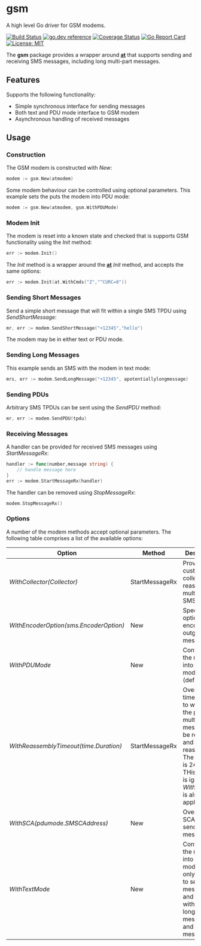 # gsm

A high level Go driver for GSM modems.

[![Build Status](https://travis-ci.org/warthog618/modem.svg)](https://travis-ci.org/warthog618/modem)
[![go.dev reference](https://img.shields.io/badge/go.dev-reference-007d9c?logo=go&logoColor=white&style=flat-square)](https://pkg.go.dev/github.com/warthog618/modem/gsm)
[![Coverage Status](https://coveralls.io/repos/github/warthog618/modem/badge.svg?branch=master)](https://coveralls.io/github/warthog618/modem?branch=master)
[![Go Report Card](https://goreportcard.com/badge/github.com/warthog618/modem)](https://goreportcard.com/report/github.com/warthog618/modem)
[![License: MIT](https://img.shields.io/badge/License-MIT-yellow.svg)](https://github.com/warthog618/modem/blob/master/LICENSE)

The **gsm** package provides a wrapper around [**at**](../at) that supports sending and receiving SMS messages, including long multi-part messages.

## Features

Supports the following functionality:

- Simple synchronous interface for sending messages
- Both text and PDU mode interface to GSM modem
- Asynchronous handling of received messages

## Usage

### Construction

The GSM modem is constructed with *New*:

```go
modem := gsm.New(atmodem)
```

Some modem behaviour can be controlled using optional parameters. This example
sets the puts the modem into PDU mode:

```go
modem := gsm.New(atmodem, gsm.WithPDUMode)
```

### Modem Init

The modem is reset into a known state and checked that is supports GSM functionality using the *Init* method:

```go
err := modem.Init()
```

The *Init* method is a wrapper around the [**at**](../at) *Init* method, and accepts the same options:

```go
err := modem.Init(at.WithCmds("Z","^CURC=0"))
```

### Sending Short Messages

Send a simple short message that will fit within a single SMS TPDU using
*SendShortMessage*:

```go
mr, err := modem.SendShortMessage("+12345","hello")
```

The modem may be in either text or PDU mode.

### Sending Long Messages

This example sends an SMS with the modem in text mode:

```go
mrs, err := modem.SendLongMessage("+12345", apotentiallylongmessage)
```

### Sending PDUs

Arbitrary SMS TPDUs can be sent using the *SendPDU* method:

```go
mr, err := modem.SendPDU(tpdu)
```

### Receiving Messages

A handler can be provided for received SMS messages using *StartMessageRx*:

```go
handler := func(number,message string) {
    // handle message here
}
err := modem.StartMessageRx(handler)
```

The handler can be removed using *StopMessageRx*:

```go
modem.StopMessageRx()
```

### Options

A number of the modem methods accept optional parameters.  The following table comprises a list of the available options:

Option | Method | Description
---|---|---
*WithCollector(Collector)*|StartMessageRx| Provide a custom collector to reassemble multi-part SMSs.
*WithEncoderOption(sms.EncoderOption)*|New| Specify options for encoding outgoing messages.
*WithPDUMode*|New|Configure the modem into PDU mode (default).
*WithReassemblyTimeout(time.Duration)*|StartMessageRx| Overrides the time allowed to wait for all the parts of a multi-part message to be received and reassembled.  The default is 24 hours.  THis option is ignored if *WithCollector* is also applied.
*WithSCA(pdumode.SMSCAddress)*|New| Override the SCA when sending messages.
*WithTextMode*|New|Configure the modem into text mode.  This is only required to send short messages, and conflicts with sending long messages and receiving messages.
